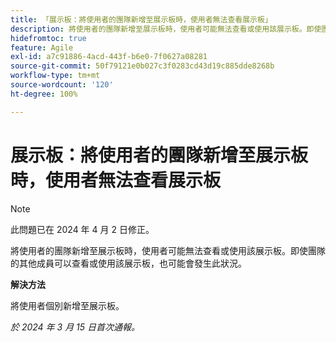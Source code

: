 ```yaml
---
title: 「展示板：將使用者的團隊新增至展示板時，使用者無法查看展示板」
description: 將使用者的團隊新增至展示板時，使用者可能無法查看或使用該展示板。即使團隊的其他成員可以查看或使用該展示板，也可能會發生此狀況。此問題有解決方法。
hidefromtoc: true
feature: Agile
exl-id: a7c91886-4acd-443f-b6e0-7f0627a08281
source-git-commit: 50f79121e0b027c3f0283cd43d19c885dde8268b
workflow-type: tm+mt
source-wordcount: '120'
ht-degree: 100%

---
```


# 展示板：將使用者的團隊新增至展示板時，使用者無法查看展示板

>[!NOTE]
>
>此問題已在 2024 年 4 月 2 日修正。

將使用者的團隊新增至展示板時，使用者可能無法查看或使用該展示板。即使團隊的其他成員可以查看或使用該展示板，也可能會發生此狀況。

**解決方法**

將使用者個別新增至展示板。

_於 2024 年 3 月 15 日首次通報。_
